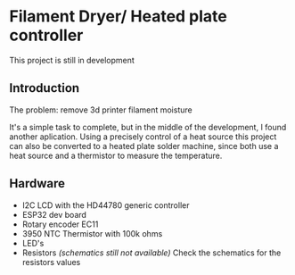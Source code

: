 # Filament Dryer/ Heated plate controller
This project is still in development
## Introduction
The problem: remove 3d printer filament moisture

It's a simple task to complete, but in the middle of the development, I found another aplication.
Using a precisely control of a heat source this project can also be converted to a heated plate solder machine, since both use a heat source and a thermistor to measure the temperature.

## Hardware
 - I2C LCD with the HD44780 generic controller
 - ESP32 dev board
 - Rotary encoder EC11
 - 3950 NTC Thermistor with 100k ohms
 - LED's
 - Resistors
*(schematics still not available)* Check the schematics for the resistors values

